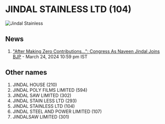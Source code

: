 # JINDAL STAINLESS LTD (104)

![Jindal Stainless](https://d3rh8m1rlgcp00.cloudfront.net/wp-content/uploads/2023/12/jsl-logo-guide.png "Jindal Stainless")

## News

1. ["After Making Zero Contributions...": Congress As Naveen Jindal Joins BJP](https://www.ndtv.com/india-news/after-making-zero-contributions-congress-as-naveen-jindal-joins-bjp-5303819) - March 24, 2024 10:59 pm IST

## Other names
1. JINDAL HOUSE (210)
1. JINDAL POLY FILMS LIMITED (594)
1. JINDAL SAW LIMITED (302)
1. JINDAL STAIN LESS LTD (293)
1. JINDAL STAINLESS LTD (104)
1. JINDAL STEEL AND POWER LIMITED (107)
1. JINDALSAW LIMITED (301)


